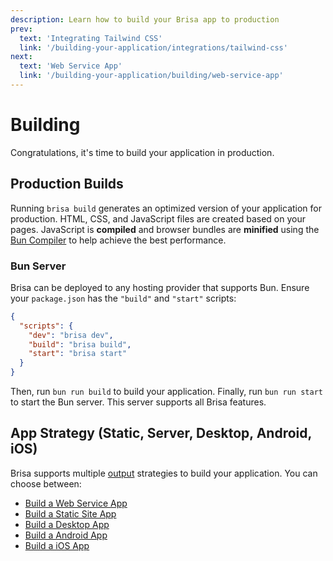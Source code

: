 ```yaml
---
description: Learn how to build your Brisa app to production
prev:
  text: 'Integrating Tailwind CSS'
  link: '/building-your-application/integrations/tailwind-css'
next:
  text: 'Web Service App'
  link: '/building-your-application/building/web-service-app'
---
```


# Building

Congratulations, it's time to build your application in production.

## Production Builds

Running `brisa build` generates an optimized version of your application for production. HTML, CSS, and JavaScript files are created based on your pages. JavaScript is **compiled** and browser bundles are **minified** using the [Bun Compiler](https://bun.sh/docs/bundler) to help achieve the best performance.

### Bun Server

Brisa can be deployed to any hosting provider that supports Bun. Ensure your `package.json` has the `"build"` and `"start"` scripts:

```json filename="package.json"
{
  "scripts": {
    "dev": "brisa dev",
    "build": "brisa build",
    "start": "brisa start"
  }
}
```

Then, run `bun run build` to build your application. Finally, run `bun run start` to start the Bun server. This server supports all Brisa features.

## App Strategy (Static, Server, Desktop, Android, iOS)

Brisa supports multiple [output](/building-your-application/configuring/output) strategies to build your application. You can choose between:

- [Build a Web Service App](/building-your-application/building/web-service-app)
- [Build a Static Site App](/building-your-application/building/static-site-app)
- [Build a Desktop App](/building-your-application/building/desktop-app)
- [Build a Android App](/building-your-application/building/android-app)
- [Build a iOS App](/building-your-application/building/ios-app)
